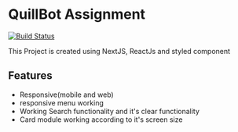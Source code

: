 # QuillBot Assignment

[![Build Status](https://travis-ci.org/joemccann/dillinger.svg?branch=master)](https://travis-ci.org/joemccann/dillinger)

This Project is created using NextJS, ReactJs and styled component

## Features

- Responsive(mobile and web)
- responsive menu working
- Working Search functionality and it's clear functionality
- Card module working according to it's screen size
